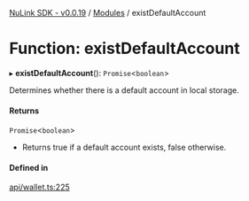 [NuLink SDK - v0.0.19](../README.md) / [Modules](../modules.md) / existDefaultAccount

# Function: existDefaultAccount

▸ **existDefaultAccount**(): `Promise`<`boolean`\>

Determines whether there is a default account in local storage.

#### Returns

`Promise`<`boolean`\>

- Returns true if a default account exists, false otherwise.

#### Defined in

[api/wallet.ts:225](https://github.com/NuLink-network/nulink-sdk/blob/3448e77/src/api/wallet.ts#L225)
